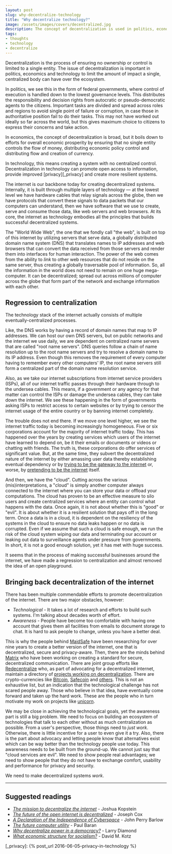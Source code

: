 ```yaml
---
layout: post
slug: why-decentralize-technology
title: "Why decentralize technology?"
image: /assets/images/covers/decentralized.jpg
description: The concept of decentralization is used in politics, economics and technology to limit the amount of impact a single, centralized body can have over the ecosystem. Why is it important for the technology we have today to be decentralized?
tags:
- thoughts
- technology
- decentralize
---
```


Decentralization is the process of ensuring no ownership or control is limited to a single entity. The issue of decentralization is important in politics, economics and technology to limit the amount of impact a single, centralized body can have over the ecosystem.

In politics, we see this in the form of federal governments, where control of execution is handled down to the lowest governance levels. This distributes the responsibility and decision rights from autocratic or pseudo-democratic agents to the citizens. Important tasks are divided and spread across roles and regions to avoid single point of failure or corruption, in case those in authoritative position fail to do their tasks. This may not have worked out ideally so far across the world, but this gives maximum choice to citizens to express their concerns and take action.

In economics, the concept of decentralization is broad, but it boils down to efforts for overall economic prosperity by ensuring that no single entity controls the flow of money, distributing economic policy control and distributing flow and creation of currency.

In technology, this means creating a system with no centralized control. Decentralization in technology can promote open access to information, provide improved [privacy][_privacy] and create more resilient systems.

The internet is our backbone today for creating decentralized systems. Internally, it is built through multiple layers of technology &mdash; at the lowest level we have hardware cables that relay signals across the globe, then we have protocols that convert these signals to data packets that our computers can understand, then we have software that we use to create, serve and consume those data, like web servers and web browsers. At its core, the internet as technology embodies all the principles that builds successful decentralized systems.

The "World Wide Web", the one that we fondly call "the web", is built on top of this internet by utilizing servers that serve data, a globally distributed domain name system (DNS) that translates names to IP addresses and web browsers that can convert the data received from those servers and render them into interfaces for human interaction. The power of the web comes from the ability to _link_ to other web resources that do not reside on the same server, thus creating a globally traversable pool of information. So, all the information in the world does not need to remain on one huge mega-computer. It can be decentralized; spread out across millions of computer across the globe that form part of the network and exchange information with each other.

## Regression to centralization

The technology stack of the internet actually consists of multiple eventually-centralized processes.

Like, the DNS works by having a record of domain names that map to IP addresses. We can host our own DNS servers, but on public networks and the internet we use daily, we are dependent on centralized name servers that are called "root name servers". DNS queries follow a chain of name resolution up to the root name servers and try to resolve a domain name to its IP address. Even though this removes the requirement of every computer having to remember every other computers' IP, the root name servers still form a centralized part of the domain name resolution service.

Also, as we take our internet subscriptions from internet service providers (ISPs), all of our internet traffic passes through their hardware through to the undersea cables. This means, if a government or any agency for that matter can control the ISPs or damage the undersea cables, they can take down the internet. We see these happening in the form of governments asking ISPs to restrict access to certain websites or by trying to censor the internet usage of the entire country or by banning internet completely.

The trouble does not end there. If we move one level higher, we see the internet traffic today is becoming increasingly homogeneous. Five or six corporations account for the majority of internet traffic today. This has happened over the years by creating services which users of the internet have learned to depend on, be it their emails or documents or videos or chatting with friends. The truth is, these corporations do offer services of significant value. But, at the same time, they subvert the decentralized nature of the internet by either amassing user data thereby establishing eventual dependency or by [trying to be the gateway to the internet](https://googleblog.blogspot.in/2015/09/bringing-the-internet-to-more-indians.html) or, worse, by [pretending to be the internet](http://qz.com/333313/milliions-of-facebook-users-have-no-idea-theyre-using-the-internet/) itself.

And then, we have the "cloud". Cutting across the various (mis)interpretations, a "cloud" is simply another computer always connected to the internet where you can store your data or offload your computations. The cloud has proven to be an effective measure to silo users and create centralized services where an entity can control what happens with the data. Once again, it is not about whether this is "good" or "evil". It is about whether it is a resilient solution that pays off in the long term. Once a data is in a cloud, it is dependent on the resiliency of the systems in the cloud to ensure no data leaks happen or no data is corrupted. Even if we assume that such a cloud is safe enough, we run the risk of the cloud system wiping our data and terminating our account or leaking out data to surveillance agents under pressure from governments. In short, it is not a good enough solution, yet it has met with huge success.

It seems that in the process of making successful businesses around the internet, we have made a regression to centralization and almost removed the idea of an open playground.

## Bringing back decentralization of the internet

There has been multiple commendable efforts to promote decentralization of the internet. There are two major obstacles, however:

- *Technological* - It takes a lot of research and efforts to build such systems. I'm talking about decades worth of effort.
- *Awareness* - People have become too comfortable with having one account that gives them all facilities from emails to document storage to chat. It is hard to ask people to change, unless you have a better deal.

This is why the people behind [MaidSafe](http://maidsafe.net) have been researching for over nine years to create a better version of the internet, one that is decentralized, secure and privacy-aware. Then, there are the minds behind [Matrix](https://matrix.org) who have been working on creating a standard for secure, decentralized communication. There are joint group efforts like [Redecentralize](http://redecentralize.org/) who, as part of advocating for a decentralized internet, maintain a directory of [projects working on decentralization](https://redecentralize.github.io/alternative-internet/). There are crypto-currencies like [Bitcoin](https://bitcoin.org/), [Safecoin](http://maidsafe.net/safecoin.html) and [others](https://en.wikipedia.org/wiki/List_of_cryptocurrencies). This is not an exhaustive list, but an indication that the technological challenge has not scared people away. Those who believe in that idea, have eventually come forward and taken up the hard work. These are the people who in turn motivate my work on projects like [unicorn](https://github.com/muktakosh/unicorn).

We may be close in achieving the technological goals, yet the awareness part is still a big problem. We need to focus on building an ecosystem of technologies that talk to each other without as much centralization as possible. From a user's perspective, those things need to _just work_. Otherwise, there is little incentive for a user to even give it a try. Also, there is the part about advocacy and letting people know that alternatives exist which can be way better than the technology people use today. This awareness needs to be built from the ground-up. We cannot just say that "cloud services are evil". We need to show people real advantages; we need to show people that they do not have to exchange comfort, usability and performance for privacy and security.

We need to make decentralized systems _work_.

---

## Suggested readings

- [*The mission to decentralize the internet*](http://www.newyorker.com/tech/elements/the-mission-to-decentralize-the-internet) - Joshua Kopstein
- [*The future of the open internet is decentralized*](http://www.dailydot.com/technology/decentralized-internet-future/) - Joseph Cox
- [*A Declaration of the Independence of Cyberspace*][_cyberspace] - John Perry Barlow
- [*The future computer utility*](http://www.nationalaffairs.com/public_interest/detail/the-future-computer-utility) - Paul Baran
- [*Why decentralize power in a democracy?*](https://web.stanford.edu/~ldiamond/iraq/Decentralize_Power021204.htm) - Larry Diamond
- [*What economic structure for socialism?*](http://people.umass.edu/dmkotz/What_Ec_Struc_Soc_08_03.pdf) - David M. Kotz

[_cyberspace]: https://www.eff.org/cyberspace-independence
[_privacy]: {% post_url 2016-06-05-privacy-in-technology %}
